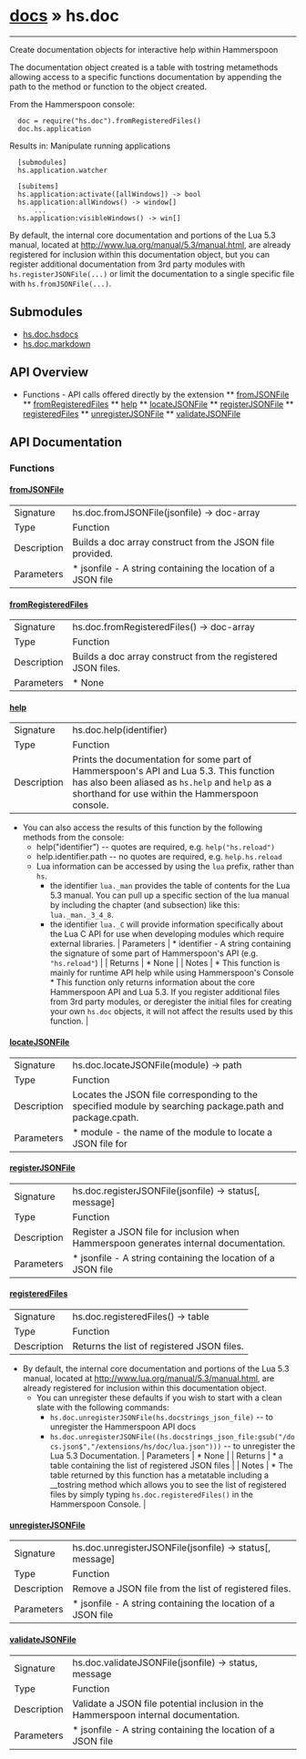 # [docs](index.md) » hs.doc
---

Create documentation objects for interactive help within Hammerspoon

The documentation object created is a table with tostring metamethods allowing access to a specific functions documentation by appending the path to the method or function to the object created.

From the Hammerspoon console:

      doc = require("hs.doc").fromRegisteredFiles()
      doc.hs.application

Results in:
      Manipulate running applications

      [submodules]
      hs.application.watcher

      [subitems]
      hs.application:activate([allWindows]) -> bool
      hs.application:allWindows() -> window[]
          ...
      hs.application:visibleWindows() -> win[]

By default, the internal core documentation and portions of the Lua 5.3 manual, located at http://www.lua.org/manual/5.3/manual.html, are already registered for inclusion within this documentation object, but you can register additional documentation from 3rd party modules with `hs.registerJSONFile(...)` or limit the documentation to a single specific file with `hs.fromJSONFile(...)`.

## Submodules
 * [hs.doc.hsdocs](hs.doc.hsdocs.md)
 * [hs.doc.markdown](hs.doc.markdown.md)

## API Overview
* Functions - API calls offered directly by the extension
** [fromJSONFile](#fromJSONFile)
** [fromRegisteredFiles](#fromRegisteredFiles)
** [help](#help)
** [locateJSONFile](#locateJSONFile)
** [registerJSONFile](#registerJSONFile)
** [registeredFiles](#registeredFiles)
** [unregisterJSONFile](#unregisterJSONFile)
** [validateJSONFile](#validateJSONFile)

## API Documentation

### Functions

#### [fromJSONFile](#fromJSONFile)
| | |
|-|-|
| Signature   | hs.doc.fromJSONFile(jsonfile) -> doc-array  |
| Type        | Function |
| Description | Builds a doc array construct from the JSON file provided. |
| Parameters |  * jsonfile - A string containing the location of a JSON file | | Returns |  * A table containing the documentation data loaded from the JSON file | 
#### [fromRegisteredFiles](#fromRegisteredFiles)
| | |
|-|-|
| Signature   | hs.doc.fromRegisteredFiles() -> doc-array  |
| Type        | Function |
| Description | Builds a doc array construct from the registered JSON files. |
| Parameters |  * None | | Returns |  * A table containing the documentation data loaded from the registered JSON files | | Notes |  * By default, the internal core documentation is already registered.  If you wish to remove it from the list of registered sources, issue the command `hs.doc.unregisterJSONFile(hs.docstrings_json_file)`. * The documentation object is created from the sources that are registered at the time of its invocation. If you register additional files later, you will need to reissue this command to build the updated documentation object. | 
#### [help](#help)
| | |
|-|-|
| Signature   | hs.doc.help(identifier)  |
| Type        | Function |
| Description | Prints the documentation for some part of Hammerspoon's API and Lua 5.3.  This function has also been aliased as `hs.help` and `help` as a shorthand for use within the Hammerspoon console. |
   * You can also access the results of this function by the following methods from the console:
       * help("identifier") -- quotes are required, e.g. `help("hs.reload")`
       * help.identifier.path -- no quotes are required, e.g. `help.hs.reload`
     * Lua information can be accessed by using the `lua` prefix, rather than `hs`.
       * the identifier `lua._man` provides the table of contents for the Lua 5.3 manual.  You can pull up a specific section of the lua manual by including the chapter (and subsection) like this: `lua._man._3_4_8`.
       * the identifier `lua._C` will provide information specifically about the Lua C API for use when developing modules which require external libraries.
| Parameters |  * identifier - A string containing the signature of some part of Hammerspoon's API (e.g. `"hs.reload"`) | | Returns |  * None | | Notes |  * This function is mainly for runtime API help while using Hammerspoon's Console * This function only returns information about the core Hammerspoon API and Lua 5.3.  If you register additional files from 3rd party modules, or deregister the initial files for creating your own `hs.doc` objects, it will not affect the results used by this function. | 
#### [locateJSONFile](#locateJSONFile)
| | |
|-|-|
| Signature   | hs.doc.locateJSONFile(module) -> path | false, message  |
| Type        | Function |
| Description | Locates the JSON file corresponding to the specified module by searching package.path and package.cpath. |
| Parameters |  * module - the name of the module to locate a JSON file for | | Returns |  * the path to the JSON file, or `false, error` if unable to locate a corresponding JSON file. | | Notes |  * The JSON should be named 'full.module.name.json' and located in the same directory as the `lua` or `so` file which is used when the module is loaded via `require`. | 
#### [registerJSONFile](#registerJSONFile)
| | |
|-|-|
| Signature   | hs.doc.registerJSONFile(jsonfile) -> status[, message]  |
| Type        | Function |
| Description | Register a JSON file for inclusion when Hammerspoon generates internal documentation. |
| Parameters |  * jsonfile - A string containing the location of a JSON file | | Returns |  * status - Boolean flag indicating if the file was registered or not.  If the file was not registered, then a message indicating the error is also returned. | 
#### [registeredFiles](#registeredFiles)
| | |
|-|-|
| Signature   | hs.doc.registeredFiles() -> table  |
| Type        | Function |
| Description | Returns the list of registered JSON files. |
   * By default, the internal core documentation and portions of the Lua 5.3 manual, located at http://www.lua.org/manual/5.3/manual.html, are already registered for inclusion within this documentation object.
     * You can unregister these defaults if you wish to start with a clean slate with the following commands:
       * `hs.doc.unregisterJSONFile(hs.docstrings_json_file)` -- to unregister the Hammerspoon API docs
       * `hs.doc.unregisterJSONFile((hs.docstrings_json_file:gsub("/docs.json$","/extensions/hs/doc/lua.json")))` -- to unregister the Lua 5.3 Documentation.
| Parameters |  * None | | Returns |  * a table containing the list of registered JSON files | | Notes |  * The table returned by this function has a metatable including a __tostring method which allows you to see the list of registered files by simply typing `hs.doc.registeredFiles()` in the Hammerspoon Console. | 
#### [unregisterJSONFile](#unregisterJSONFile)
| | |
|-|-|
| Signature   | hs.doc.unregisterJSONFile(jsonfile) -> status[, message]  |
| Type        | Function |
| Description | Remove a JSON file from the list of registered files. |
| Parameters |  * jsonfile - A string containing the location of a JSON file | | Returns |  * status - Boolean flag indicating if the file was unregistered or not.  If the file was not unregistered, then a message indicating the error is also returned. | 
#### [validateJSONFile](#validateJSONFile)
| | |
|-|-|
| Signature   | hs.doc.validateJSONFile(jsonfile) -> status, message|table  |
| Type        | Function |
| Description | Validate a JSON file potential inclusion in the Hammerspoon internal documentation. |
| Parameters |  * jsonfile - A string containing the location of a JSON file | | Returns |  * status - Boolean flag indicating if the file was validated or not. * message|table - If the file did not contain valid JSON data, then a message indicating the error is returned; otherwise the parsed JSON data is returned as a table. | 